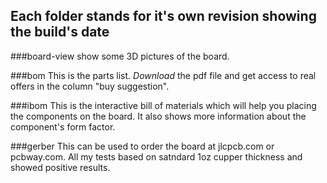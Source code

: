 ## Each folder stands for it's own revision showing the build's date

###board-view
show some 3D pictures of the board.

###bom
This is the parts list. *Download* the pdf file and get access to real offers in the column "buy suggestion".

###ibom
This is the interactive bill of materials which will help you placing the components on the board. It also shows more information about the component's form factor.

###gerber
This can be used to order the board at jlcpcb.com or pcbway.com. All my tests based on satndard 1oz cupper thickness and showed positive results.
